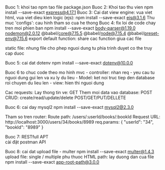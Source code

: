 Buoc 1: khoi tao npm tao file package.json 
Buoc 2: Khoi tao thu vien npm install --save-exact express@4.17.1
Buoc 3: Cai dat view engine: vua viet html, vua viet dieu kien logic (ejs): npm install --save-exact ejs@3.1.6
     Thu muc 'configs': cau hinh tham so cua he thong
Buoc 4: fix loi de code chay tren moi phien ban npm install --save-exact body-parser@1.19.0 nodemon@2.0.12 @babel/core@7.15.5 @babel/node@7.15.4 @babel/preset-env@7.15.6
     export default function: share cac function giua cac file

static file: nhung file cho phep nguoi dung tu phia trinh duyet co the truy cap duoc

Buoc 5: cai dat dotenv npm install --save-exact dotenv@10.0.0

Buoc 6 to chuc code theo mo hinh mvc
     - controller: nhan req - yeu cau tu nguoi dung gui len va xu ly du lieu
     - Model: ket noi truc tiep den database roi chuyen du lieu len
     - view: hien thi nguoi dung

Cac requests:
     Lay thong tin ve: GET
     Them moi data vao database: POST
     CRUD: create/read/update/delete
          POST/GET/PUT/DELLETE

Buoc 6: cai day mysql2 npm install --save-exact mysql2@2.3.0

Tham so tren router:
     Route path: /users/:userId/books/:bookId
     Request URL: http://localhost:3000/users/34/books/8989
     req.params: { "userId": "34", "bookId": "8989" }


Buoc 7: RESTfull APT     
     cài đặt postman API

Buoc 8: cai dat upload file - multer
     npm install --save-exact multer@1.4.3
     upload file: single / multiple phu thuoc HTML
     path: lay duong dan cua file
     npm install --save-exact app-root-path@3.0.0